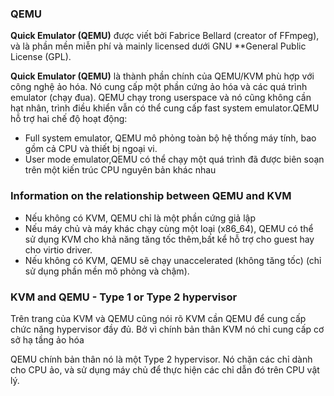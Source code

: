 ### QEMU

**Quick Emulator (QEMU)** được viết bởi Fabrice Bellard (creator of FFmpeg), và là phần mền miễn phí và mainly licensed dưới GNU **General Public License (GPL).

**Quick Emulator (QEMU)** là thành phần chính của QEMU/KVM phù hợp với công nghệ ảo hóa. Nó cung cấp một phần cứng ảo hóa và các quá trình emulator (chạy đua). QEMU chạy trong userspace và nó cũng không cần hạt nhân, trình điều khiển vẫn có thể cung cấp fast system emulator.QEMU hỗ trợ hai chế độ hoạt động:
- Full system emulator, QEMU mô phỏng toàn bộ hệ thống máy tính, bao gồm cả CPU và thiết bị ngoại vi.
- User mode emulator,QEMU có thể chạy một quá trình đã được biên soạn trên một kiến trúc CPU nguyên bản khác nhau 


### Information on the relationship between QEMU and KVM
- Nếu không có KVM, QEMU chỉ là một phần cứng giả lập
- Nếu máy chủ và máy khác chạy cùng một loại (x86_64), QEMU có thể sử dụng KVM cho khả năng tăng tốc thêm,bất kể hỗ trợ cho guest hay cho virtio driver.
- Nếu không có KVM, QEMU sẽ chạy unaccelerated (không tăng tốc) (chỉ sử dụng phần mền mô phỏng và chậm).

### KVM and QEMU - Type 1 or Type 2 hypervisor

Trên trang của KVM và QEMU cũng nói rõ KVM cần QEMU để cung cấp chức năng hypervisor đầy đủ. Bở vì chính bản thân KVM nó chỉ cung cấp cơ sở hạ tầng ảo hóa

QEMU chính bản thân nó là một Type 2 hypervisor. Nó chặn các chỉ dành cho CPU ảo, và sử dụng máy chủ để thực hiện các chỉ dẫn đó trên CPU vật lý.
